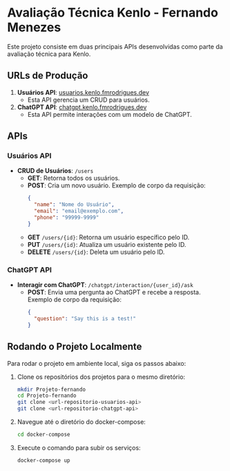 # Avaliação Técnica Kenlo - Fernando Menezes

Este projeto consiste em duas principais APIs desenvolvidas como parte da avaliação técnica para Kenlo.

## URLs de Produção

1. **Usuários API**: [usuarios.kenlo.fmrodrigues.dev](https://usuarios.kenlo.fmrodrigues.dev)
    - Esta API gerencia um CRUD para usuários.
2. **ChatGPT API**: [chatgpt.kenlo.fmrodrigues.dev](https://chatgpt.kenlo.fmrodrigues.dev)
    - Esta API permite interações com um modelo de ChatGPT.

## APIs

### Usuários API

- **CRUD de Usuários**: `/users`
  - **GET**: Retorna todos os usuários.
  - **POST**: Cria um novo usuário. Exemplo de corpo da requisição:
    ```json
    {
      "name": "Nome do Usuário",
      "email": "email@exemplo.com",
      "phone": "99999-9999"
    }
    ```
  - **GET** `/users/{id}`: Retorna um usuário específico pelo ID.
  - **PUT** `/users/{id}`: Atualiza um usuário existente pelo ID.
  - **DELETE** `/users/{id}`: Deleta um usuário pelo ID.

### ChatGPT API

- **Interagir com ChatGPT**: `/chatgpt/interaction/{user_id}/ask`
  - **POST**: Envia uma pergunta ao ChatGPT e recebe a resposta. Exemplo de corpo da requisição:
    ```json
    {
      "question": "Say this is a test!"
    }
    ```

## Rodando o Projeto Localmente

Para rodar o projeto em ambiente local, siga os passos abaixo:

1. Clone os repositórios dos projetos para o mesmo diretório:
    ```bash
    mkdir Projeto-fernando
    cd Projeto-fernando
    git clone <url-repositorio-usuarios-api>
    git clone <url-repositorio-chatgpt-api>
    ```

2. Navegue até o diretório do docker-compose:
    ```bash
    cd docker-compose
    ```

3. Execute o comando para subir os serviços:
    ```bash
    docker-compose up
    ```
